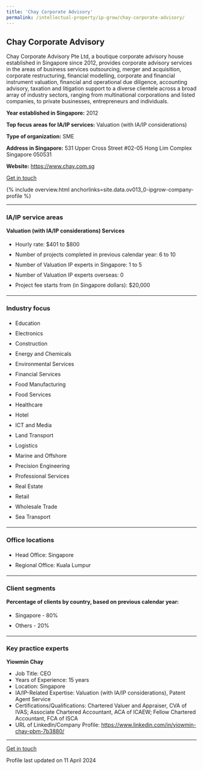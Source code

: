 ```yaml
---
title: 'Chay Corporate Advisory'
permalink: /intellectual-property/ip-grow/chay-corporate-advisory/
---
```


## Chay Corporate Advisory

Chay Corporate Advisory Pte Ltd, a boutique corporate advisory house established in Singapore since 2012, provides corporate advisory services in the areas of business services outsourcing, merger and acquisition, corporate restructuring, financial modelling, corporate and financial instrument valuation, financial and operational due diligence, accounting advisory, taxation and litigation support to a diverse clientele across a broad array of industry sectors, ranging from multinational corporations and listed companies, to private businesses, entrepreneurs and individuals.

<b>Year established in Singapore:</b> 2012

<b>Top focus areas for IA/IP services:</b> Valuation (with IA/IP considerations)

<b>Type of organization:</b> SME

<b>Address in Singapore:</b> 531 Upper Cross Street #02-05 Hong Lim Complex Singapore 050531

<b>Website:</b> <a href='https://www.chay.com.sg'>https://www.chay.com.sg</a>

<a class='btn' href='https://form.gov.sg/660e03ca5153c69a0a9b2f96' target='_blank' rel='noopener'>Get in touch</a>

{% include overview.html anchorlinks=site.data.ov013_0-ipgrow-company-profile %}

---
<a name='ip-related-service-areas'></a>
### IA/IP service areas

**Valuation (with IA/IP considerations) Services**

<ul>
<li style='line-height: 27px; margin: 0px 0px !important'>Hourly rate:  $401 to $800</li>
<li style='line-height: 27px; margin: 0px 0px !important'>Number of projects completed in previous calendar year: 6 to 10</li>
<li style='line-height: 27px; margin: 0px 0px !important'>Number of Valuation IP experts in Singapore: 1 to 5</li>
<li style='line-height: 27px; margin: 0px 0px !important'>Number of Valuation IP experts overseas: 0</li>
<li style='line-height: 27px; margin: 0px 0px !important'>Project fee starts from (in Singapore dollars):  $20,000</li>
</ul>

---
<a name='industry-focus'></a>
### Industry focus

<ul><li style='line-height: 27px; margin: 0px 0px !important'> Education</li><li style='line-height: 27px; margin: 0px 0px !important'>Electronics</li><li style='line-height: 27px; margin: 0px 0px !important'>Construction </li><li style='line-height: 27px; margin: 0px 0px !important'>Energy and Chemicals</li><li style='line-height: 27px; margin: 0px 0px !important'>Environmental Services</li><li style='line-height: 27px; margin: 0px 0px !important'>Financial Services</li><li style='line-height: 27px; margin: 0px 0px !important'>Food Manufacturing</li><li style='line-height: 27px; margin: 0px 0px !important'>Food Services</li><li style='line-height: 27px; margin: 0px 0px !important'>Healthcare</li><li style='line-height: 27px; margin: 0px 0px !important'>Hotel </li><li style='line-height: 27px; margin: 0px 0px !important'>ICT and Media</li><li style='line-height: 27px; margin: 0px 0px !important'>Land Transport</li><li style='line-height: 27px; margin: 0px 0px !important'>Logistics</li><li style='line-height: 27px; margin: 0px 0px !important'>Marine and Offshore</li><li style='line-height: 27px; margin: 0px 0px !important'>Precision Engineering</li><li style='line-height: 27px; margin: 0px 0px !important'>Professional Services</li><li style='line-height: 27px; margin: 0px 0px !important'>Real Estate</li><li style='line-height: 27px; margin: 0px 0px !important'>Retail</li><li style='line-height: 27px; margin: 0px 0px !important'>Wholesale Trade</li><li style='line-height: 27px; margin: 0px 0px !important'>Sea Transport</li></ul>

---
<a name='office-locations'></a>
### Office locations

<ul><li style='line-height: 27px; margin: 0px 0px !important'> Head Office: Singapore</li><li style='line-height: 27px; margin: 0px 0px !important'>Regional Office: Kuala Lumpur</li></ul>

---
<a name='client-segments'></a>
### Client segments

**Percentage of clients by country, based on previous calendar year:**

<ul><li style='line-height: 27px; margin: 0px 0px !important'> Singapore - 80%</li><li style='line-height: 27px; margin: 0px 0px !important'>Others - 20%</li></ul>

---
<a name='key-practice-experts'></a>
### Key practice experts

**Yiowmin Chay**

- Job Title: CEO
- Years of Experience: 15 years
- Location: Singapore
- IA/IP-Related Expertise: Valuation (with IA/IP considerations), Patent Agent Service
- Certifications/Qualifications: Chartered Valuer and Appraiser, CVA of IVAS; Associate Chartered Accountant, ACA of ICAEW; Fellow Chartered Accountant, FCA of ISCA
- URL of LinkedIn/Company Profile: <a href="https://www.linkedin.com/in/yiowmin-chay-pbm-7b3880/" target="_blank" rel="noopener">https://www.linkedin.com/in/yiowmin-chay-pbm-7b3880/</a>

---
<p>
<a class='btn' href='https://form.gov.sg/660e03ca5153c69a0a9b2f96' target='_blank' rel='noopener'>Get in touch</a>
</p>
Profile last updated on 11 April 2024
